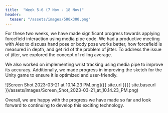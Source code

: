 ```yaml
---
title:  "Week 5-6 (7 Nov - 18 Nov)"
header:
  teaser: "/assets/images/500x300.png"
---
```


For these two weeks, we have made significant progress towards applying forcefield interaction using media pipe code. We had a productive meeting with Alex to discuss hand pose or body pose works better, how forcefield is measured in depth, and get rid of the problem of jitter. To address the issue of jitter, we explored the concept of rolling average.

We also worked on implementing wrist tracking using media pipe to improve its accuracy. Additionally, we made progress in improving the sketch for the Unity game to ensure it is optimized and user-friendly. 

![Screen Shot 2023-03-21 at 10.14.23 PM.png]({{ site.url }}{{ site.baseurl }}/assets/images/Screen_Shot_2023-03-21_at_10.14.23_PM.png)

Overall, we are happy with the progress we have made so far and look forward to continuing to develop this exciting technology.
